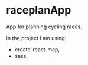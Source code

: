 # raceplanApp
App for planning cycling races.


In the project I am using:
- create-react-map,
- sass,